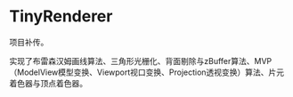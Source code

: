 # TinyRenderer

项目补传。

实现了布雷森汉姆画线算法、三角形光栅化、背面剔除与zBuffer算法、MVP（ModelView模型变换、Viewport视口变换、Projection透视变换）算法、片元着色器与顶点着色器。
